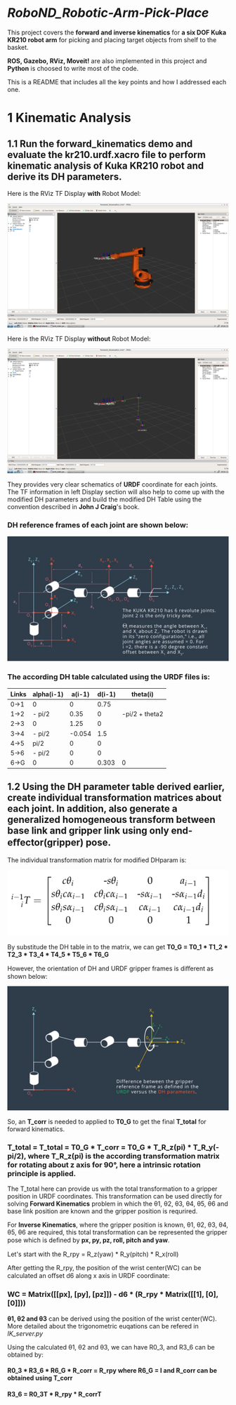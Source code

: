 # *RoboND_Robotic-Arm-Pick-Place*

This project covers the **forward and inverse kinematics** for **a six DOF Kuka KR210 robot arm** for picking and placing target objects from shelf to the basket.

**ROS, Gazebo, RViz, Moveit!** are also implemented in this project and **Python** is choosed to write most of the code.

This is a README that includes all the key points and how I addressed each one.

# 1 Kinematic Analysis
## 1.1 Run the forward_kinematics demo and evaluate the kr210.urdf.xacro file to perform kinematic analysis of Kuka KR210 robot and derive its DH parameters.
Here is the RViz TF Display **with** Robot Model:

![RViz TF Display with Robot Model](image/RViz_TF_Display_with_Robot_Model.png)

Here is the RViz TF Display **without** Robot Model:

![RViz TF Display without Robot Model](image/RViz_TF_Display_without_Robot_Model.png)

They provides very clear schematics of **URDF** coordinate for each joints. The TF information in left Display section will also help to come up with the modified DH parameters and build the modified DH Table using the convention described in **John J Craig**'s book.

### DH reference frames of each joint are shown below:

![DH_reference_frame](image/DH_reference_frame.png)

### The according DH table calculated using the URDF files is:
Links | alpha(i-1) | a(i-1) | d(i-1) | theta(i)
--- | --- | --- | --- | ---
0->1 | 0 | 0 | 0.75 | 
1->2 | - pi/2 | 0.35 | 0 | -pi/2 + theta2
2->3 | 0 | 1.25 | 0 | 
3->4 | - pi/2 | -0.054 | 1.5 | 
4->5 | pi/2 | 0 | 0 | 
5->6 | - pi/2 | 0 | 0 | 
6->G | 0 | 0 | 0.303 | 0

## 1.2 Using the DH parameter table derived earlier, create individual transformation matrices about each joint. In addition, also generate a generalized homogeneous transform between base link and gripper link using only end-eﬀector(gripper) pose.

The individual transformation matrix for modified DHparam is:

![individual transformation matrix for modified DHparam](image/Individual_transformation_matrix_for_modified_DHparam.PNG)

By substitude the DH table in to the matrix, we can get **T0_G = T0_1 * T1_2 * T2_3 * T3_4 * T4_5 * T5_6 * T6_G**

However, the orientation of DH and URDF gripper frames is diﬀerent as shown below:

![Difference_between_URDF_and_DH_frames.png](image/Difference_between_URDF_and_DH_frames.png)

So, an **T_corr** is needed to applied to **T0_G** to get the final **T_total** for forward kinematics.

### T_total = T_total = T0_G * T_corr = T0_G * T_R_z(pi) * T_R_y(-pi/2), where T_R_z(pi) is the according transformation matrix for rotating about z axis for 90°, here a intrinsic rotation principle is applied. 

The T_total here can provide us with the total transformation to a gripper position in URDF coordinates. This transformation can be used directly for solving **Forward Kinematics** problem in which the θ1, θ2, θ3, θ4, θ5, θ6 and base link position are known and the gripper position is requrired.

For **Inverse Kinematics**, where the gripper position is known, θ1, θ2, θ3, θ4, θ5, θ6 are required, this total transformation can be represented the gripper pose which is deﬁned by **px, py, pz, roll, pitch and yaw**.

Let's start with the R_rpy = R_z(yaw) * R_y(pitch) * R_x(roll)

After getting the R_rpy, the position of the wrist center(WC) can be calculated an oﬀset d6 along x axis in URDF coordinate:
### WC = Matrix([[px], [py], [pz]]) - d6 * (R_rpy * Matrix([[1], [0], [0]]))

**θ1, θ2 and θ3** can be derived using the position of the wrist center(WC). More detailed about the trigonometric euqations can be refered in *IK_server.py*

Using the calculated θ1, θ2 and θ3, we can have R0_3, and R3_6 can be obtained by:  
#### R0_3 * R3_6 * R6_G * R_corr = R_rpy where R6_G = I and R_corr can be obtained using T_corr
#### R3_6 = R0_3T * R_rpy * R_corrT







